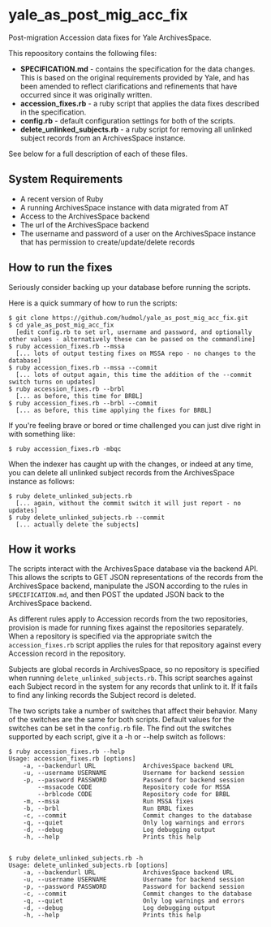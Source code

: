 # yale_as_post_mig_acc_fix

Post-migration Accession data fixes for Yale ArchivesSpace.

This repoository contains the following files:
- **SPECIFICATION.md** - contains the specification for the data changes. This is based on the original requirements provided by Yale, and has been amended to reflect clarifications and refinements that have occurred since it was originally written.
- **accession_fixes.rb** - a ruby script that applies the data fixes described in the specification.
- **config.rb** - default configuration settings for both of the scripts.
- **delete_unlinked_subjects.rb** - a ruby script for removing all unlinked subject records from an ArchivesSpace instance.

See below for a full description of each of these files.


## System Requirements

- A recent version of Ruby
- A running ArchivesSpace instance with data migrated from AT
- Access to the ArchivesSpace backend
- The url of the ArchivesSpace backend
- The username and password of a user on the ArchivesSpace instance that has permission to create/update/delete records


## How to run the fixes

Seriously consider backing up your database before running the scripts.

Here is a quick summary of how to run the scripts:

    $ git clone https://github.com/hudmol/yale_as_post_mig_acc_fix.git
    $ cd yale_as_post_mig_acc_fix
      [edit config.rb to set url, username and password, and optionally other values - alternatively these can be passed on the commandline]
    $ ruby accession_fixes.rb --mssa
      [... lots of output testing fixes on MSSA repo - no changes to the database]
    $ ruby accession_fixes.rb --mssa --commit
      [... lots of output again, this time the addition of the --commit switch turns on updates]
    $ ruby accession_fixes.rb --brbl
      [... as before, this time for BRBL]
    $ ruby accession_fixes.rb --brbl --commit
      [... as before, this time applying the fixes for BRBL]

If you're feeling brave or bored or time challenged you can just dive right in with something like:

    $ ruby accession_fixes.rb -mbqc

When the indexer has caught up with the changes, or indeed at any time, you can delete all unlinked subject records from the ArchivesSpace instance as follows:

    $ ruby delete_unlinked_subjects.rb
      [... again, without the commit switch it will just report - no updates]
    $ ruby delete_unlinked_subjects.rb --commit
      [... actually delete the subjects]


## How it works

The scripts interact with the ArchivesSpace database via the backend API. This allows the scripts to GET JSON representations of the records from the ArchivesSpace backend, manipulate the JSON according to the rules in `SPECIFICATION.md`, and then POST the updated JSON back to the ArchivesSpace backend.

As different rules apply to Accession records from the two repositories, provision is made for running fixes against the repositories separately. When a repository is specified via the appropriate switch the `accession_fixes.rb` script applies the rules for that repository against every Accession record in the repository.

Subjects are global records in ArchivesSpace, so no repository is specified when running `delete_unlinked_subjects.rb`. This script searches against each Subject record in the system for any records that unlink to it. If it fails to find any linking records the Subject record is deleted.

The two scripts take a number of switches that affect their behavior. Many of the switches are the same for both scripts. Default values for the switches can be set in the `config.rb` file. The find out the switches supported by each script, give it a -h or --help switch as follows:

    $ ruby accession_fixes.rb --help
    Usage: accession_fixes.rb [options]
        -a, --backendurl URL             ArchivesSpace backend URL
        -u, --username USERNAME          Username for backend session
        -p, --password PASSWORD          Password for backend session
            --mssacode CODE              Repository code for MSSA
            --brblcode CODE              Repository code for BRBL
        -m, --mssa                       Run MSSA fixes
        -b, --brbl                       Run BRBL fixes
        -c, --commit                     Commit changes to the database
        -q, --quiet                      Only log warnings and errors
        -d, --debug                      Log debugging output
        -h, --help                       Prints this help


    $ ruby delete_unlinked_subjects.rb -h
    Usage: delete_unlinked_subjects.rb [options]
        -a, --backendurl URL             ArchivesSpace backend URL
        -u, --username USERNAME          Username for backend session
        -p, --password PASSWORD          Password for backend session
        -c, --commit                     Commit changes to the database
        -q, --quiet                      Only log warnings and errors
        -d, --debug                      Log debugging output
        -h, --help                       Prints this help

